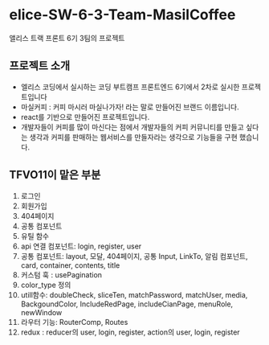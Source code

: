 # elice-SW-6-3-Team-MasilCoffee
앨리스 트랙 프론트 6기 3팀의 프로젝트


## 프로젝트 소개
 - 엘리스 코딩에서 실시하는 코딩 부트캠프 프론트엔드 6기에서 2차로 실시한 프로젝트입니다
 - 마실커피 : 커피 마시러 마실나가자! 라는 말로 만들어진 브랜드 이름입니다.
 - react를 기반으로 만들어진 프로젝트입니다.
 - 개발자들이 커피를 많이 마신다는 점에서 개발자들의 커피 커뮤니티를 만들고 싶다는 생각과 커피를 판매하는 웹서비스를 만들자라는 생각으로 기능들을 구현 했습니다.

## TFVO11이 맡은 부분 
   1. 로그인
   2. 회원가입
   3. 404페이지
   4. 공통 컴포넌트
   5. 유틸 함수
   6. api 연결 컴포넌트: login, register, user
   7. 공통 컴포넌트: layout, 모달, 404페이지, 공통 Input, LinkTo, 알림 컴포넌트, card, container, contents, title
   8. 커스텀 훅 : usePagination
   9. color_type 정의
   10. utill함수: doubleCheck, sliceTen, matchPassword, matchUser, media, BackgoundColor, IncludeRedPage, includeCianPage, menuRole, newWindow
   11. 라우터 기능: RouterComp, Routes
   12. redux : reducer의 user, login, register, action의 user, login, register
   
